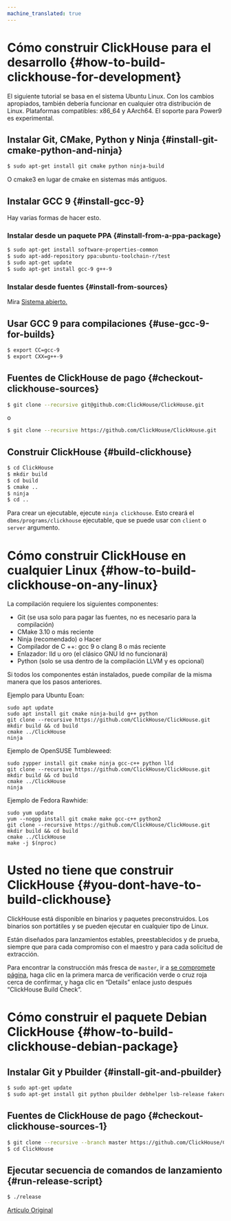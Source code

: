 ```yaml
---
machine_translated: true
---
```


# Cómo construir ClickHouse para el desarrollo {#how-to-build-clickhouse-for-development}

El siguiente tutorial se basa en el sistema Ubuntu Linux.
Con los cambios apropiados, también debería funcionar en cualquier otra distribución de Linux.
Plataformas compatibles: x86\_64 y AArch64. El soporte para Power9 es experimental.

## Instalar Git, CMake, Python y Ninja {#install-git-cmake-python-and-ninja}

``` bash
$ sudo apt-get install git cmake python ninja-build
```

O cmake3 en lugar de cmake en sistemas más antiguos.

## Instalar GCC 9 {#install-gcc-9}

Hay varias formas de hacer esto.

### Instalar desde un paquete PPA {#install-from-a-ppa-package}

``` bash
$ sudo apt-get install software-properties-common
$ sudo apt-add-repository ppa:ubuntu-toolchain-r/test
$ sudo apt-get update
$ sudo apt-get install gcc-9 g++-9
```

### Instalar desde fuentes {#install-from-sources}

Mira [Sistema abierto.](https://github.com/ClickHouse/ClickHouse/blob/master/utils/ci/build-gcc-from-sources.sh)

## Usar GCC 9 para compilaciones {#use-gcc-9-for-builds}

``` bash
$ export CC=gcc-9
$ export CXX=g++-9
```

## Fuentes de ClickHouse de pago {#checkout-clickhouse-sources}

``` bash
$ git clone --recursive git@github.com:ClickHouse/ClickHouse.git
```

o

``` bash
$ git clone --recursive https://github.com/ClickHouse/ClickHouse.git
```

## Construir ClickHouse {#build-clickhouse}

``` bash
$ cd ClickHouse
$ mkdir build
$ cd build
$ cmake ..
$ ninja
$ cd ..
```

Para crear un ejecutable, ejecute `ninja clickhouse`.
Esto creará el `dbms/programs/clickhouse` ejecutable, que se puede usar con `client` o `server` argumento.

# Cómo construir ClickHouse en cualquier Linux {#how-to-build-clickhouse-on-any-linux}

La compilación requiere los siguientes componentes:

-   Git (se usa solo para pagar las fuentes, no es necesario para la compilación)
-   CMake 3.10 o más reciente
-   Ninja (recomendado) o Hacer
-   Compilador de C ++: gcc 9 o clang 8 o más reciente
-   Enlazador: lld u oro (el clásico GNU ld no funcionará)
-   Python (solo se usa dentro de la compilación LLVM y es opcional)

Si todos los componentes están instalados, puede compilar de la misma manera que los pasos anteriores.

Ejemplo para Ubuntu Eoan:

    sudo apt update
    sudo apt install git cmake ninja-build g++ python
    git clone --recursive https://github.com/ClickHouse/ClickHouse.git
    mkdir build && cd build
    cmake ../ClickHouse
    ninja

Ejemplo de OpenSUSE Tumbleweed:

    sudo zypper install git cmake ninja gcc-c++ python lld
    git clone --recursive https://github.com/ClickHouse/ClickHouse.git
    mkdir build && cd build
    cmake ../ClickHouse
    ninja

Ejemplo de Fedora Rawhide:

    sudo yum update
    yum --nogpg install git cmake make gcc-c++ python2
    git clone --recursive https://github.com/ClickHouse/ClickHouse.git
    mkdir build && cd build
    cmake ../ClickHouse
    make -j $(nproc)

# Usted no tiene que construir ClickHouse {#you-dont-have-to-build-clickhouse}

ClickHouse está disponible en binarios y paquetes preconstruidos. Los binarios son portátiles y se pueden ejecutar en cualquier tipo de Linux.

Están diseñados para lanzamientos estables, preestablecidos y de prueba, siempre que para cada compromiso con el maestro y para cada solicitud de extracción.

Para encontrar la construcción más fresca de `master`, ir a [se compromete página](https://github.com/ClickHouse/ClickHouse/commits/master), haga clic en la primera marca de verificación verde o cruz roja cerca de confirmar, y haga clic en “Details” enlace justo después “ClickHouse Build Check”.

# Cómo construir el paquete Debian ClickHouse {#how-to-build-clickhouse-debian-package}

## Instalar Git y Pbuilder {#install-git-and-pbuilder}

``` bash
$ sudo apt-get update
$ sudo apt-get install git python pbuilder debhelper lsb-release fakeroot sudo debian-archive-keyring debian-keyring
```

## Fuentes de ClickHouse de pago {#checkout-clickhouse-sources-1}

``` bash
$ git clone --recursive --branch master https://github.com/ClickHouse/ClickHouse.git
$ cd ClickHouse
```

## Ejecutar secuencia de comandos de lanzamiento {#run-release-script}

``` bash
$ ./release
```

[Artículo Original](https://clickhouse.tech/docs/es/development/build/) <!--hide-->
